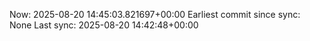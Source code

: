 Now: 2025-08-20 14:45:03.821697+00:00 Earliest commit since sync: None Last sync: 2025-08-20 14:42:48+00:00
